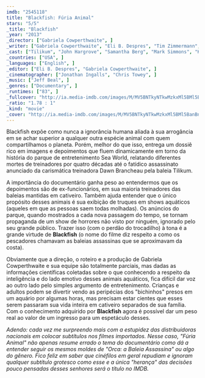 ```yaml
---
imdb: "2545118"
title: "Blackfish: Fúria Animal"
stars: "5/5"
_title: "Blackfish"
_year: "2013"
_director: ["Gabriela Cowperthwaite", ]
_writer: ["Gabriela Cowperthwaite", "Eli B. Despres", "Tim Zimmermann", ]
_cast: ["Tilikum", "John Hargrove", "Samantha Berg", "Mark Simmons", "Kim Ashdown", "Dean Gomersall", "James Earl Jones", "Shamu", "Carol Ray", ]
_countries: ["USA", ]
_languages: ["English", ]
_editor: ["Eli B. Despres", "Gabriela Cowperthwaite", ]
_cinematographer: ["Jonathan Ingalls", "Chris Towey", ]
_music: ["Jeff Beal", ]
_genres: ["Documentary", ]
_runtimes: ["83", ]
_fullcover: "http://ia.media-imdb.com/images/M/MV5BNTkyNTkwMzkxMl5BMl5BanBnXkFtZTcwMzAwOTE2OQ@@.jpg"
_ratio: "1.78 : 1"
_kind: "movie"
_cover: "http://ia.media-imdb.com/images/M/MV5BNTkyNTkwMzkxMl5BMl5BanBnXkFtZTcwMzAwOTE2OQ@@._V1._SX94_SY140_.jpg"
---
```


Blackfish expõe como nunca a ignorância humana aliada à sua arrogância em se achar superior a qualquer outra espécie animal com quem compartilhamos o planeta. Porém, melhor do que isso, entrega um dossiê rico em imagens e depoimentos que fluem dinamicamente em torno da história do parque de entretenimento Sea World, relatando diferentes mortes de treinadores por quatro décadas até o fatídico assassinato anunciado da carismática treinadora Dawn Brancheau pela baleia Tilikum.

A importância do documentário ganha peso ao entendermos que os depoimentos são de ex-funcionários, em sua maioria treinadores das baleias mantidas em cativeiro. Também ajuda entender que o único propósito desses animais é sua exibição de truques em shows aquáticos (aqueles em que as pessoas saem todas molhadas). Os anúncios do parque, quando mostrados a cada nova passagem do tempo, se tornam propaganda de um show de horrores não visto por ninguém, ignorado pelo seu grande público. Trazer isso (com o perdão do trocadilho) à tona é a grande virtude de __Blackfish__ (o nome do filme diz respeito a como os pescadores chamavam as baleias assassinas que se aproximavam da costa).

Obviamente que a direção, o roteiro e a produção de Gabriela Cowperthwaite e sua equipe são totalmente parciais, mas dadas as informações científicas coletadas sobre o que conhecendo a respeito da inteligência e do lado emotivo desses animais aquáticos, fica difícil dar voz ao outro lado pelo simples argumento de entretenimento. Crianças e adultos podem se divertir vendo as peripécias dos "bichinhos" presos em um aquário por algumas horas, mas precisam estar cientes que esses serem passaram sua vida inteira em cativeiro separados de sua família. Com o conhecimento adquirido por __Blackfish__ agora é possível dar um peso real ao valor de um ingresso para um espetáculo desses.

_Adendo: cada vez me surpreendo mais com a estupidez das distribuidoras nacionais em colocar subtítulos nos filmes importados. Nesse caso, "Fúria Animal" não apenas resume errado o tema do documentário como dá a entender seguir os mesmos moldes de "Orca: a Baleia Assassina" ou algo do gênero. Fico feliz em saber que cinéfilos em geral repudiam e ignoram qualquer subtítulo grotesco como esse e a única "herança" das decisões pouco pensadas desses senhores será o título no IMDB._
